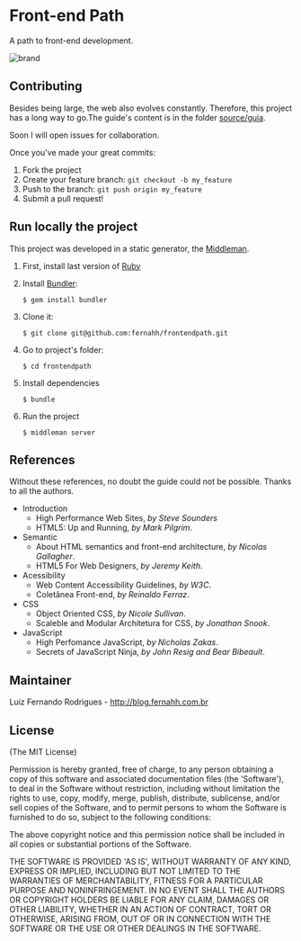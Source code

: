 # Front-end Path

A path to front-end development.

![brand](http://i.imgur.com/WNqDGmi.png)

## Contributing

Besides being large, the web also evolves constantly. Therefore, this project has a long way to go.The guide's content is in the folder [source/guia](https://github.com/fernahh/frontendpath/tree/master/source/guia).

Soon I will open issues for collaboration.

Once you've made your great commits:

1. Fork the project
2. Create your feature branch: `git checkout -b my_feature`
3. Push to the branch: `git push origin my_feature`
4. Submit a pull request!

## Run locally the project

This project was developed in a static generator, the [Middleman](https://middlemanapp.com/).

1. First, install last version of [Ruby](https://www.ruby-lang.org/en/downloads/)

2. Install [Bundler](http://bundler.io/):

    ```
    $ gem install bundler
    ```

3. Clone it:

    ```
    $ git clone git@github.com:fernahh/frontendpath.git
    ```

4. Go to project's folder:

    ```
    $ cd frontendpath
    ```

5. Install dependencies

    ```
    $ bundle
    ```

6. Run the project

    ```
    $ middleman server
    ```

## References

Without these references, no doubt the guide could not be possible. Thanks to all the authors.

- Introduction
    + High Performance Web Sites, *by Steve Sounders* 
    + HTML5: Up and Running, *by Mark Pilgrim*.
- Semantic
    + About HTML semantics and front-end architecture, *by Nicolas Gallagher*.
    + HTML5 For Web Designers, *by Jeremy Keith*.
- Acessibility
    + Web Content Accessibility Guidelines, *by W3C*.
    + Coletânea Front-end, *by Reinaldo Ferraz*.
- CSS
    + Object Oriented CSS, *by Nicole Sullivan*.
    + Scaleble and Modular Architetura for CSS, *by Jonathan Snook*.
- JavaScript
    + High Perfomance JavaScript, *by Nicholas Zakas*.
    + Secrets of JavaScript Ninja, *by John Resig and Bear Bibeault*.

## Maintainer

Luiz Fernando Rodrigues - http://blog.fernahh.com.br

## License

(The MIT License)

Permission is hereby granted, free of charge, to any person obtaining a copy of this software and associated documentation files (the 'Software'), to deal in the Software without restriction, including without limitation the rights to use, copy, modify, merge, publish, distribute, sublicense, and/or sell copies of the Software, and to permit persons to whom the Software is furnished to do so, subject to the following conditions:

The above copyright notice and this permission notice shall be included in all copies or substantial portions of the Software.

THE SOFTWARE IS PROVIDED 'AS IS', WITHOUT WARRANTY OF ANY KIND, EXPRESS OR IMPLIED, INCLUDING BUT NOT LIMITED TO THE WARRANTIES OF MERCHANTABILITY, FITNESS FOR A PARTICULAR PURPOSE AND NONINFRINGEMENT. IN NO EVENT SHALL THE AUTHORS OR COPYRIGHT HOLDERS BE LIABLE FOR ANY CLAIM, DAMAGES OR OTHER LIABILITY, WHETHER IN AN ACTION OF CONTRACT, TORT OR OTHERWISE, ARISING FROM, OUT OF OR IN CONNECTION WITH THE SOFTWARE OR THE USE OR OTHER DEALINGS IN THE SOFTWARE.

